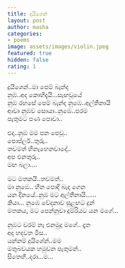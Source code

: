 ```yaml
---
title: දුයිශෙන්
layout: post
author: masha
categories:
- poems
image: assets/images/violin.jpeg
featured: true
hidden: false
rating: 1
---
```


දුයිශෙන්..මා පෙම් බැන්ද<br>
නුඹ..අද කොහිදැයි...සැඟවූයේ<br>
නුඹ රහසේ පෙම් බැන්ද නුඹෙ..අල්තීනායි<br>
ආවා නුඹව සොයා..නුඹෙ..පරම<br>
පැතුමට පණ පොවා..<br>

එදා..නුඹ මම පන පෙවූ..<br>
පොප්ලර්..තුරු..<br>
තවමත් හිනැහෙනවාදෝ..<br>
අප එනතුරු..<br>
මඟ බලා....<br>

මට මතකයි..තවමත්..<br>
මා නුඹෙ.. හීන පොදි බැද ගෙන<br>
යන දිනයේ..නුඹ මට අල්තීනායි......<br>
කියා... නුඹෙ වේදනාව සුළඟට දුන්<br>
මතකය, මට පෙන්නූවා දුම්රියට යන මගේ...<br>

නුඹට වරම් නෑ එනමුදු මගේ.. දෑත<br>
අද හදවත මිස..<br>
යන්නම් දුයිශේන්..මම<br>
මතුබවයක හමුවන පැතුමන්..<br>
සිතෙහි..දරා...ම...<br>
